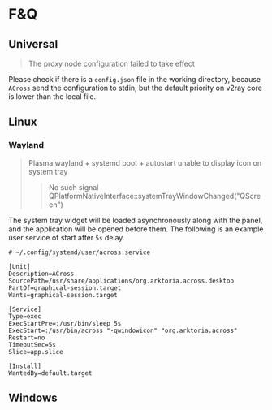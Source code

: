 # F&Q

## Universal
> The proxy node configuration failed to take effect

Please check if there is a `config.json` file in the working directory, because `ACross` send the configuration to stdin, but the default priority on v2ray core is lower than the local file.

## Linux

### Wayland

> Plasma wayland + systemd boot + autostart unable to  display icon on system tray
> > No such signal QPlatformNativeInterface::systemTrayWindowChanged("QScreen")

The system tray widget will be loaded asynchronously along with the panel, and the application will be opened before them. The following is an example user service of start after `5s` delay.

```systemd
# ~/.config/systemd/user/across.service

[Unit]
Description=ACross
SourcePath=/usr/share/applications/org.arktoria.across.desktop
PartOf=graphical-session.target
Wants=graphical-session.target

[Service]
Type=exec
ExecStartPre=:/usr/bin/sleep 5s
ExecStart=:/usr/bin/across "-qwindowicon" "org.arktoria.across"
Restart=no
TimeoutSec=5s
Slice=app.slice

[Install]
WantedBy=default.target
```

## Windows